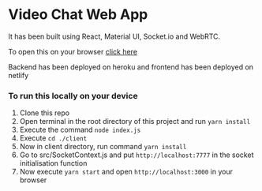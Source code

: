 # Video Chat Web App

It has been built using React, Material UI, Socket.io and WebRTC.

To open this on your browser [click here](https://monumental-praline-15f609.netlify.app/)

Backend has been deployed on heroku and frontend has been deployed on netlify

### To run this locally on your device

1. Clone this repo 
2. Open terminal in the root directory of this project and run `yarn install`
3. Execute the command `node index.js` 
4. Execute `cd ./client`
5. Now in client directory, run command `yarn install`
6. Go to src/SocketContext.js and put `http://localhost:7777` in the socket initialisation function
7. Now execute `yarn start` and open `http://localhost:3000` in your browser
